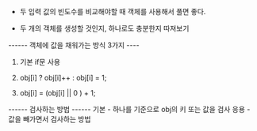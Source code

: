 - 두 입력 값의 빈도수를 비교해야할 때 객체를 사용해서 풀면 좋다.

- 두 개의 객체를 생성할 것인지, 하나로도 충분한지 따져보기

------ 객체에 값을 채워가는 방식 3가지 ----

1. 기본 if문 사용

2. obj[i] ? obj[i]++ : obj[i] = 1;

3. obj[i] = (obj[i] || 0 ) + 1;

------ 검사하는 방법 ------
기본 - 하나를 기준으로 obj의 키 또는 값을 검사
응용 - 값을 빼가면서 검사하는 방법
